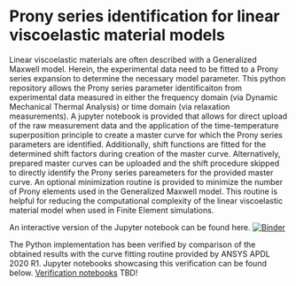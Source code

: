 # Prony series identification for linear viscoelastic material models

Linear viscoelastic materials are often described with a Generalized Maxwell model. Herein, the experimental data need to be fitted to a Prony series expansion to determine the necessary model parameter. This python repository allows the Prony series parameter identificaiton from experimental data measured in either the frequency domain (via Dynamic Mechanical Thermal Analysis) or time domain (via relaxation measurements). A jupyter notebook is provided that allows for direct upload of the raw measurement data and the application of the time-temperature superposition principle to create a master curve for which the Prony series parameters are identified. Additionally, shift functions are fitted for the determined shift factors during creation of the master curve. Alternatively, prepared master curves can be uploaded and the shift procedure skipped to directly identify the Prony series pareameters for the provided master curve. An optional minimization routine is provided to minimize the number of Prony elements used in the Generalized Maxwell model. This routine is helpful for reducing the computational complexity of the linear viscoelastic material model when used in Finite Element simulations.

An interactive version of the Jupyter notebook can be found here. 
[![Binder](https://mybinder.org/badge_logo.svg)](https://mybinder.org/v2/gh/martin-springer/LinViscoFit/HEAD?urlpath=voila%2Frender%2FLinViscoFit.ipynb)

The Python implementation has been verified by comparison of the obtained results with the curve fitting routine provided by ANSYS APDL 2020 R1. Jupyter notebooks showcasing this verification can be found below.
[Verification notebooks](verification) TBD!

